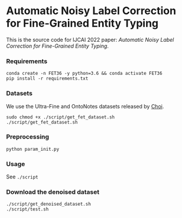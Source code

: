 # Automatic Noisy Label Correction for Fine-Grained Entity Typing

This is the source code for IJCAI 2022 paper: *Automatic Noisy Label Correction for Fine-Grained Entity Typing*.

### Requirements
```shell script
conda create -n FET36 -y python=3.6 && conda activate FET36
pip install -r requirements.txt
```

### Datasets
We use the Ultra-Fine and OntoNotes datasets released by <a href="http://nlp.cs.washington.edu/entity_type">Choi</a>.
```shell script
sudo chmod +x ./script/get_fet_dataset.sh
./script/get_fet_dataset.sh
```

### Preprocessing
```shell script
python param_init.py
```

### Usage
See <code>./script</code>

### Download the denoised dataset
```shell script
./script/get_denoised_dataset.sh
./script/test.sh
```
